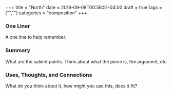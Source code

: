 +++
title = "North"
date = 2018-09-08T00:56:51-04:00
draft = true
tags = ["",""]
categories = "composition"
+++
### One Liner
A one line to help remember.

### Summary
What are the salient points. Think about what the piece is, the argument, etc

### Uses, Thoughts, and Connections
What do you think about it, how might you use this, does it fit?
